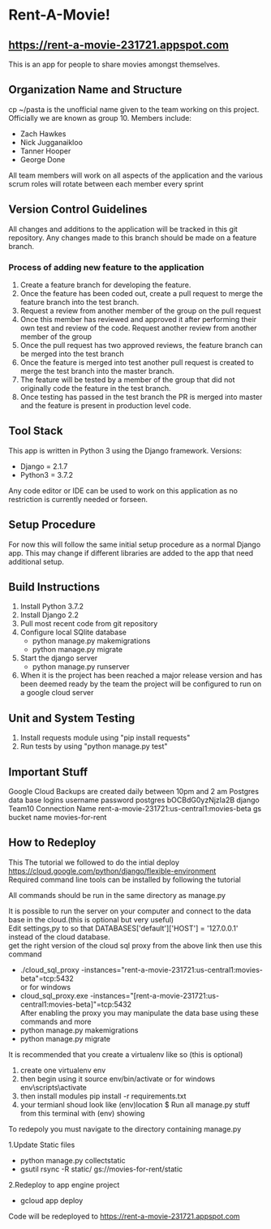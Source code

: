 # Rent-A-Movie! 
## https://rent-a-movie-231721.appspot.com
This is an app for people to share movies amongst themselves. 

## Organization Name and Structure
cp ~/pasta is the unofficial name given to the team working on this project. Officially we are known as group 10. 
Members include: 
+ Zach Hawkes
+ Nick Jugganaikloo
+ Tanner Hooper
+ George Done

All team members will work on all aspects of the application and the various scrum roles will rotate between each member every sprint

## Version Control Guidelines 
All changes and additions to the application will be tracked in this git repository. 
Any changes made to this branch should be made on a feature branch.

### Process of adding new feature to the application
1. Create a feature branch for developing the feature.
2. Once the feature has been coded out, create a pull request to merge the feature branch into the test branch.
3. Request a review from another member of the group on the pull request
4. Once this member has reviewed and approved it after performing their own test and review of the code. Request another review from another member of the group
5. Once the pull request has two approved reviews, the feature branch can be merged into the test branch
6. Once the feature is merged into test another pull request is created to merge the test branch into the master branch. 
7. The feature will be tested by a member of the group that did not originally code the feature in the test branch. 
8. Once testing has passed in the test branch the PR is merged into master and the feature is present in production level code. 

## Tool Stack
This app is written in Python 3 using the Django framework. 
Versions: 
+ Django = 2.1.7
+ Python3 = 3.7.2

Any code editor or IDE can be used to work on this application as no restriction is currently needed or forseen. 

## Setup Procedure
For now this will follow the same initial setup procedure as a normal Django app. This may change if different libraries are added to the app that need additional setup. 

## Build Instructions
1. Install Python 3.7.2
2. Install Django 2.2  
3. Pull most recent code from git repository
4. Configure local SQlite database
	* python manage.py makemigrations
	* python manage.py migrate
5. Start the django server
	* python manage.py runserver
6. When it is the project has been reached a major release version and has been deemed ready by the team the project will be configured to run on a google cloud server



## Unit and System Testing
1. Install requests module using "pip install requests"
2. Run tests by using "python manage.py test"

## Important Stuff
Google Cloud 
Backups are created daily between 10pm and 2 am
Postgres data base logins
	username password
	postgres bOCBdG0yzNjzIa2B
	django   Team10
Connection Name
	rent-a-movie-231721:us-central1:movies-beta
gs bucket name 
	movies-for-rent

## How to Redeploy
This The tutorial we followed to do the intial deploy https://cloud.google.com/python/django/flexible-environment  
Required command line tools can be installed by following the tutorial

All commands should be run in the same directory as manage.py

It is possible to run the server on your computer and connect to the data base in the cloud.(this is optional but very useful)  
Edit settings,py to so that DATABASES['default']['HOST'] = '127.0.0.1' instead of the cloud database.  
get the right version of the cloud sql proxy from the above link 
then use this command  
* ./cloud_sql_proxy -instances="rent-a-movie-231721:us-central1:movies-beta"=tcp:5432  
or for windows 
*	cloud_sql_proxy.exe -instances="[rent-a-movie-231721:us-central1:movies-beta]"=tcp:5432  
After enabling the proxy you may manipulate the data base using these commands and more
* python manage.py makemigrations  
* python manage.py migrate



It is recommended that you create a virtualenv like so (this is optional)
1. create one
	virtualenv env
2. then begin using it
	source env/bin/activate or for windows env\scripts\activate
3. then install modules
	pip install -r requirements.txt
4. your termianl shoud look like (env)location $ 
	Run all manage.py stuff from this terminal with (env) showing




To redepoly you must
navigate to the directory containing manage.py 

1.Update Static files  
* python manage.py collectstatic  
* gsutil rsync -R static/ gs://movies-for-rent/static  

2.Redeploy to app engine project  
* gcloud app deploy

Code will be redeployed to https://rent-a-movie-231721.appspot.com



